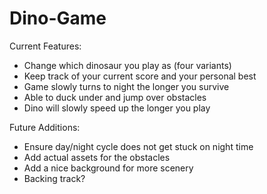 # Dino-Game
Current Features: 
- Change which dinosaur you play as (four variants)
- Keep track of your current score and your personal best
- Game slowly turns to night the longer you survive
- Able to duck under and jump over obstacles
- Dino will slowly speed up the longer you play

Future Additions:
- Ensure day/night cycle does not get stuck on night time
- Add actual assets for the obstacles
- Add a nice background for more scenery
- Backing track?
